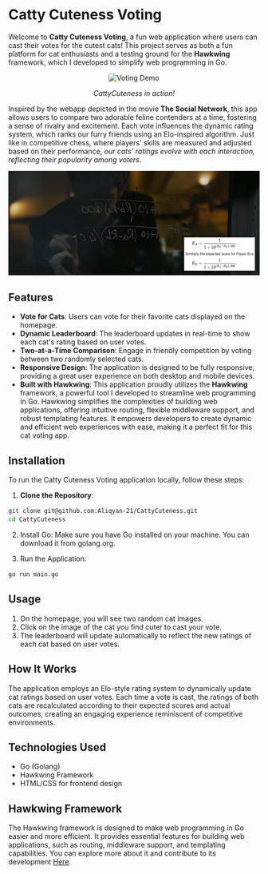 # Catty Cuteness Voting

Welcome to **Catty Cuteness Voting**, a fun web application where users can cast their votes for the cutest cats! This project serves as both a fun platform for cat enthusiasts and a testing ground for the **Hawkwing** framework, which I developed to simplify web programming in Go.

<p align="center">
  <img src="assets/cattycuteness.gif" alt="Voting Demo" width="600">
</p>
<p align="center">
  <em>CattyCuteness in action!</em>
</p>

Inspired by the webapp depicted in the movie **The Social Network**, this app allows users to compare two adorable feline contenders at a time, fostering a sense of rivalry and excitement. Each vote influences the dynamic rating system, which ranks our furry friends using an Elo-inspired algorithm. Just like in competitive chess, where players' skills are measured and adjusted based on their performance, _our cats’ ratings evolve with each interaction, reflecting their popularity among voters_.

<p align="center">
  <img src="assets/thesocialnetwork.webp" alt="Homepage Screenshot" width="600">
</p>

## Features

- **Vote for Cats**: Users can vote for their favorite cats displayed on the homepage.
- **Dynamic Leaderboard**: The leaderboard updates in real-time to show each cat's rating based on user votes.
- **Two-at-a-Time Comparison**: Engage in friendly competition by voting between two randomly selected cats.
- **Responsive Design**: The application is designed to be fully responsive, providing a great user experience on both desktop and mobile devices.
- **Built with Hawkwing**: This application proudly utilizes the **Hawkwing** framework, a powerful tool I developed to streamline web programming in Go. Hawkwing simplifies the complexities of building web applications, offering intuitive routing, flexible middleware support, and robust templating features. It empowers developers to create dynamic and efficient web experiences with ease, making it a perfect fit for this cat voting app.

## Installation

To run the Catty Cuteness Voting application locally, follow these steps:

1. **Clone the Repository**:

```bash
git clone git@github.com:Aliqyan-21/CattyCuteness.git
cd CattyCuteness
```

2. Install Go:
   Make sure you have Go installed on your machine. You can download it from golang.org.

3. Run the Application:

```bash
go run main.go
```

## Usage

1. On the homepage, you will see two random cat images.
2. Click on the image of the cat you find cuter to cast your vote.
3. The leaderboard will update automatically to reflect the new ratings of each cat based on user votes.

## How It Works

The application employs an Elo-style rating system to dynamically update cat ratings based on user votes. Each time a vote is cast, the ratings of both cats are recalculated according to their expected scores and actual outcomes, creating an engaging experience reminiscent of competitive environments.

## Technologies Used

- Go (Golang)
- Hawkwing Framework
- HTML/CSS for frontend design

## Hawkwing Framework

The Hawkwing framework is designed to make web programming in Go easier and more efficient. It provides essential features for building web applications, such as routing, middleware support, and templating capabilities. You can explore more about it and contribute to its development [Here](https://github.com/aliqyan-21/hawkwing).

